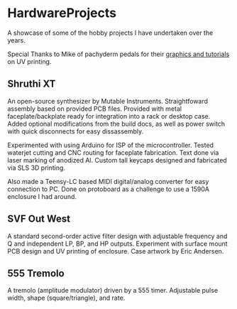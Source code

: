 # HardwareProjects

A showcase of some of the hobby projects I have undertaken over the years. 

Special Thanks to Mike of pachyderm pedals for their [graphics and tutorials](https://www.pachydermpedals.com/tutorials/templates/) on UV printing.

## Shruthi XT

An open-source synthesizer by Mutable Instruments. Straightfoward assembly based on provided PCB files. Provided with metal faceplate/backplate ready for integration into a rack or desktop case. Added optional modifications from the build docs, as well as power switch with quick disconnects for easy dissassembly. 

Experimented with using Arduino for ISP of the microcontroller. Tested waterjet cutting and CNC routing for faceplate fabrication. Text done via laser marking of anodized Al. Custom tall keycaps designed and fabricated via SLS 3D printing. 

Also made a Teensy-LC based MIDI digital/analog converter for easy connection to PC. Done on protoboard as a challenge to use a 1590A enclosure I had around. 

## SVF Out West

A standard second-order active filter design with adjustable frequency and Q and independent LP, BP, and HP outputs. Experiment with surface mount PCB design and UV printing of enclosure. Case artwork by Eric Andersen.

## 555 Tremolo

A tremolo (amplitude modulator) driven by a 555 timer. Adjustable pulse width, shape (square/triangle), and rate.

